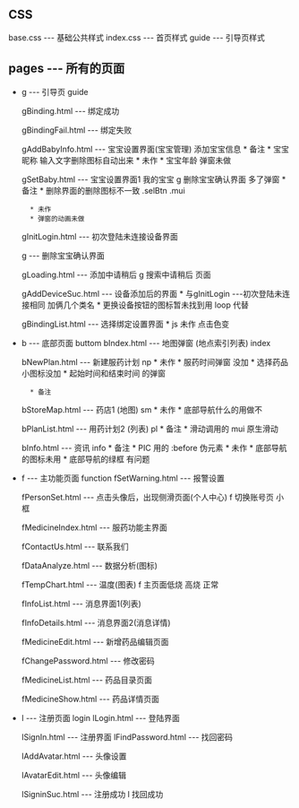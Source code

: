

## 

## CSS
base.css  --- 基础公共样式
index.css --- 首页样式
guide --- 引导页样式

## pages --- 所有的页面
* g --- 引导页 guide

    gBinding.html      --- 绑定成功
  
    gBindingFail.html  --- 绑定失败
  
    gAddBabyInfo.html      --- 宝宝设置界面(宝宝管理) 添加宝宝信息
        * 备注
        * 宝宝昵称 输入文字删除图标自动出来
        * 未作
        * 宝宝年龄 弹窗未做
  
    gSetBaby.html      --- 宝宝设置界面1 我的宝宝
    g 删除宝宝确认界面 多了弹窗
        * 备注
        * 删除界面的删除图标不一致 .selBtn .mui
    
        * 未作
        * 弹窗的动画未做
    
    gInitLogin.html    --- 初次登陆未连接设备界面

    g --- 删除宝宝确认界面

    gLoading.html      --- 添加中请稍后
    g 搜索中请稍后 页面
                         
    gAddDeviceSuc.html --- 设备添加后的界面
        * 与gInitLogin   ---初次登陆未连接相同 加俩几个类名
        * 更换设备按钮的图标暂未找到用 loop 代替

    gBindingList.html  --- 选择绑定设置界面
        * js 未作 点击色变

* b --- 底部页面 buttom
    bIndex.html --- 地图弹窗 (地点索引列表) index
    
    bNewPlan.html --- 新建服药计划 np
        *  未作
        *  服药时间弹窗 没加
        *  选择药品小图标没加
        *  起始时间和结束时间 的弹窗
        
        * 备注

    bStoreMap.html --- 药店1 (地图) sm
        * 未作
        * 底部导航什么的用做不
    
    bPlanList.html --- 用药计划2 (列表) pl
        * 备注
        * 滑动调用的 mui 原生滑动

    bInfo.html --- 资讯 info
        * 备注
        * PIC 用的 :before 伪元素 
        * 未作
        * 底部导航的图标未用 
        * 底部导航的绿框 有问题

* f --- 主功能页面 function
    fSetWarning.html --- 报警设置
    
    fPersonSet.html --- 点击头像后，出现侧滑页面(个人中心)
    f 切换账号页 小框
    
    fMedicineIndex.html --- 服药功能主界面
    
    fContactUs.html --- 联系我们
    
    fDataAnalyze.html --- 数据分析(图标)
    
    fTempChart.html --- 温度(图表)
    f 主页面低烧 高烧 正常
    
    fInfoList.html --- 消息界面1(列表)
    
    fInfoDetails.html --- 消息界面2(消息详情)
    
    fMedicineEdit.html --- 新增药品编辑页面
    
    fChangePassword.html --- 修改密码
    
    fMedicineList.html --- 药品目录页面
    
    fMedicineShow.html --- 药品详情页面

* l --- 注册页面 login
    lLogin.html --- 登陆界面
    
    lSignIn.html --- 注册界面
    lFindPassword.html --- 找回密码
    
    lAddAvatar.html --- 头像设置
    
    lAvatarEdit.html --- 头像编辑
    
    lSigninSuc.html --- 注册成功
    l 找回成功
